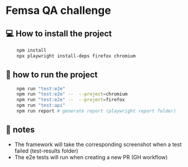 # Femsa QA challenge

## :computer: How to install the project

```bash
    npm install
    npx playwright install-deps firefox chromium
```

## :rocket: how to run the project

```bash
    npm run "test:e2e"
    npm run "test:e2e" --  --project=chromium
    npm run "test:e2e" --  --project=firefox
    npm run "test:api"
    npm run report # generate report (playwright report folder)
```

## :pencil: notes

- The framework will take the corresponding screenshot when a test failed (test-results folder)
- The e2e tests will run when creating a new PR (GH workflow)
